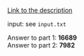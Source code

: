 [Link to the description](http://adventofcode.com/2017/day/9)

input: see `input.txt`

Answer to part 1: **16689**</br> Answer to part 2: **7982**
